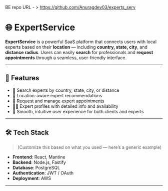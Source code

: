 BE repo URL - > https://github.com/Anuragdev03/experts_serv

# 🌐 ExpertService

**ExpertService** is a powerful SaaS platform that connects users with local experts based on their **location** — including **country, state, city**, and **distance radius**. Users can easily **search** for professionals and **request appointments** through a seamless, user-friendly interface.

---

## 🚀 Features

- 🔎 Search experts by country, state, city, or distance
- 📍 Location-aware expert recommendations
- 📆 Request and manage expert appointments
- 🧑‍💼 Expert profiles with detailed info and availability
- 💬 Smooth, intuitive user experience for both clients and experts

---

## 🛠 Tech Stack

> (Customize this based on what you used — here’s a generic example)

- **Frontend**: React, Mantine
- **Backend**: Node.js, Fastify
- **Database**: PostgreSQL
- **Authentication**: JWT / OAuth
- **Deployment**: AWS

---

